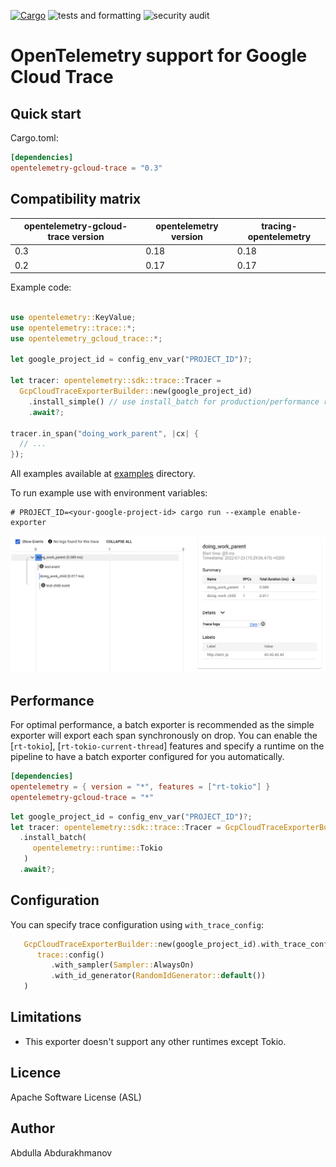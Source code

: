 [![Cargo](https://img.shields.io/crates/v/opentelemetry-gcloud-trace.svg)](https://crates.io/crates/opentelemetry-gcloud-trace)
![tests and formatting](https://github.com/abdolence/opentelemetry-gcloud-trace-rs/workflows/tests%20&amp;%20formatting/badge.svg)
![security audit](https://github.com/abdolence/opentelemetry-gcloud-trace-rs/workflows/security%20audit/badge.svg)

# OpenTelemetry support for Google Cloud Trace

## Quick start

Cargo.toml:
```toml
[dependencies]
opentelemetry-gcloud-trace = "0.3"
```

## Compatibility matrix

| opentelemetry-gcloud-trace version | opentelemetry version | tracing-opentelemetry |
|------------------------------------|-----------------------|-----------------------|
| 0.3                                | 0.18                  | 0.18                  |
| 0.2                                | 0.17                  | 0.17                  |


Example code:
```rust

use opentelemetry::KeyValue;
use opentelemetry::trace::*;
use opentelemetry_gcloud_trace::*;

let google_project_id = config_env_var("PROJECT_ID")?;

let tracer: opentelemetry::sdk::trace::Tracer = 
  GcpCloudTraceExporterBuilder::new(google_project_id)
    .install_simple() // use install_batch for production/performance reasons
    .await?;

tracer.in_span("doing_work_parent", |cx| {
  // ...
});

```

All examples available at [examples](examples) directory.

To run example use with environment variables:
```
# PROJECT_ID=<your-google-project-id> cargo run --example enable-exporter
```

![Google Cloud Console Example](docs/img/gcloud-example.png)

## Performance
For optimal performance, a batch exporter is recommended as the simple exporter will export
each span synchronously on drop. You can enable the [`rt-tokio`], [`rt-tokio-current-thread`]
features and specify a runtime on the pipeline to have a batch exporter
configured for you automatically.

```toml
[dependencies]
opentelemetry = { version = "*", features = ["rt-tokio"] }
opentelemetry-gcloud-trace = "*"
```

```rust
let google_project_id = config_env_var("PROJECT_ID")?;
let tracer: opentelemetry::sdk::trace::Tracer = GcpCloudTraceExporterBuilder::new(google_project_id)
  .install_batch(
     opentelemetry::runtime::Tokio
   )
  .await?;
```

## Configuration

You can specify trace configuration using `with_trace_config`:

```rust
   GcpCloudTraceExporterBuilder::new(google_project_id).with_trace_config(
      trace::config()
         .with_sampler(Sampler::AlwaysOn)
         .with_id_generator(RandomIdGenerator::default())
   )
```

## Limitations
- This exporter doesn't support any other runtimes except Tokio.

## Licence
Apache Software License (ASL)

## Author
Abdulla Abdurakhmanov
